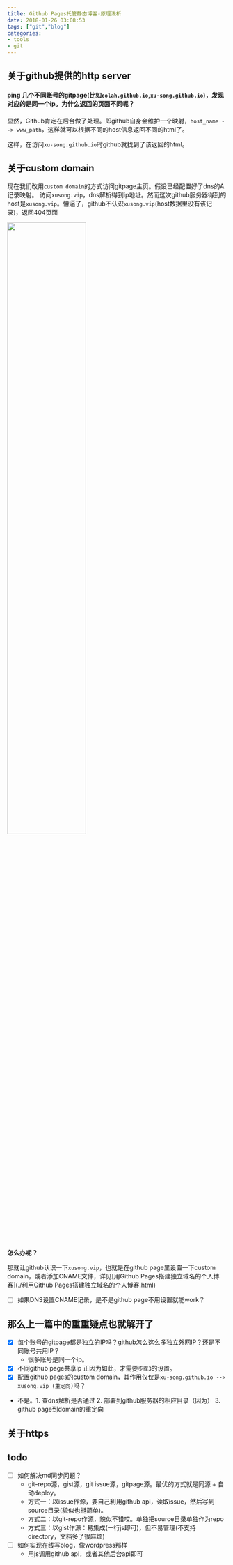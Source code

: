 ```yaml
---
title: Github Pages托管静态博客-原理浅析
date: 2018-01-26 03:08:53
tags: ["git","blog"]
categories:
- tools
- git
---
```


## 关于github提供的http server

#### ping 几个不同账号的gitpage(比如`colah.github.io`,`xu-song.github.io`)，发现对应的是同一个ip。为什么返回的页面不同呢？

显然，Github肯定在后台做了处理。即github自身会维护一个映射，`host_name --> www_path`，这样就可以根据不同的host信息返回不同的html了。

这样，在访问`xu-song.github.io`时github就找到了该返回的html。


## 关于custom domain
现在我们改用`custom domain`的方式访问gitpage主页。假设已经配置好了dns的A记录映射。
访问`xusong.vip`，dns解析得到ip地址。然而这次github服务器得到的host是`xusong.vip`。懵逼了，github不认识`xusong.vip`(host数据里没有该记录)，返回404页面

<image src="https://user-images.githubusercontent.com/13825126/35623051-fc61df6c-06c4-11e8-89a7-6207bc430d85.PNG" style="width: 60%;">


**怎么办呢？**

那就让github认识一下`xusong.vip`，也就是在github page里设置一下custom domain，或者添加CNAME文件，详见[用Github Pages搭建独立域名的个人博客](./利用Github Pages搭建独立域名的个人博客.html)


- [ ] 如果DNS设置CNAME记录，是不是github page不用设置就能work？

## 那么上一篇中的重重疑点也就解开了

- [x] 每个账号的gitpage都是独立的IP吗？github怎么这么多独立外网IP？还是不同账号共用IP？
  - 很多账号是同一个ip。
- [x] 不同github page共享ip 正因为如此，才需要`步骤3`的设置。
- [x]  配置github pages的custom domain，其作用仅仅是`xu-song.github.io --> xusong.vip (重定向)`吗？
  - 不是。1. 查dns解析是否通过 2. 部署到github服务器的相应目录（因为） 3. github page到domain的重定向


## 关于https


## todo
- [ ] 如何解决md同步问题？
  - git-repo源，gist源，git issue源，gitpage源。最优的方式就是同源 + 自动deploy。
  - 方式一：以issue作源，要自己利用github api，读取issue，然后写到source目录(貌似也挺简单)。
  - 方式二：以git-repo作源，貌似不错哎。单独把source目录单独作为repo
  - 方式三：以gist作源：易集成(一行js即可)，但不易管理(不支持directory，文档多了很麻烦)
- [ ] 如何实现在线写blog，像wordpress那样
  - 用js调用github api，或者其他后台api即可
